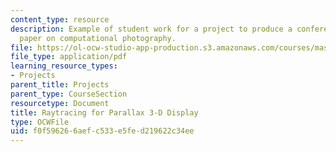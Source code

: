 ```yaml
---
content_type: resource
description: Example of student work for a project to produce a conference quality
  paper on computational photography.
file: https://ol-ocw-studio-app-production.s3.amazonaws.com/courses/mas-531-computational-camera-and-photography-fall-2009/f0f596266aefc533e5fed219622c34ee_MITMAS_531F09_proj4_paper.pdf
file_type: application/pdf
learning_resource_types:
- Projects
parent_title: Projects
parent_type: CourseSection
resourcetype: Document
title: Raytracing for Parallax 3-D Display
type: OCWFile
uid: f0f59626-6aef-c533-e5fe-d219622c34ee
---
```

